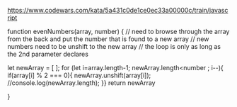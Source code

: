 <https://www.codewars.com/kata/5a431c0de1ce0ec33a00000c/train/javascript>

function evenNumbers(array, number) {
  // need to browse through the array from the back and put the number that is found to a new array
  // new numbers need to be unshift to the new array
  // the loop is only as long as the 2nd parameter declares

  let newArray = [ ];
  for (let i=array.length-1; newArray.length<number ; i--){
    if(array[i] % 2 === 0){
      newArray.unshift(array[i]);
      //console.log(newArray.length);
}}
  return newArray
          
  
}
